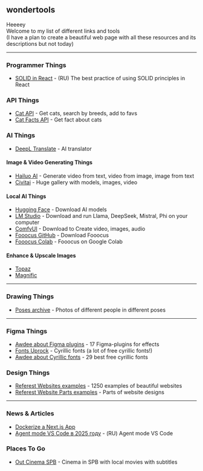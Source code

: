 ## wondertools
Heeeey <br>
Welcome to my list of different links and tools <br>
(I have a plan to create a beautiful web page with all these resources and its descriptions but not today)

___
### Programmer Things

+ [SOLID in React](https://proglib.io/p/luchshie-praktiki-primeneniya-principov-solid-v-react-2022-08-10) - (RU) The best practice of using SOLID principles in React

### API Things

+ [Cat API](https://thecatapi.com/) - Get cats, search by breeds, add to favs
+ [Cat Facts API](https://catfact.ninja/#/Facts/getRandomFact) - Get fact about cats

### AI Things

+ [DeepL Translate](https://www.deepl.com/ru/translator) - AI translator

#### Image & Video Generating Things

+ [Hailuo AI](https://hailuoai.video/) - Generate video from text, video from image, image from text
+ [Civitai](https://civitai.com/) - Huge gallery with models, images, video

#### Local AI Things

+ [Hugging Face](https://huggingface.co/) - Download AI models
+ [LM Studio](https://lmstudio.ai/) - Download and run Llama, DeepSeek, Mistral, Phi on your computer
+ [ComfyUI](https://www.comfy.org/) - Download to Create video, images, audio
+ [Fooocus GitHub](https://github.com/lllyasviel/Fooocus#download) - Download Fooocus
+ [Fooocus Colab](https://colab.research.google.com/github/lllyasviel/Fooocus/blob/main/fooocus_colab.ipynb#scrollTo=VjYy0F2gZIPR) - Fooocus on Google Colab

#### Enhance & Upscale Images

+ [Topaz](https://www.topazlabs.com/?srsltid=AfmBOoqcSeULNz9znw5imG9_CPtN81Xt4SfWOstV1-iPSVe084Mwrnyx)
+ [Magnific](https://magnific.ai/)

___

### Drawing Things

+ [Poses archive](https://www.adorkastock.com/pose/) - Photos of different people in different poses

___

### Figma Things

+ [Awdee about Figma plugins](https://awdee.ru/17-figma-plugins-for-effects/) - 17 Figma-plugins for effects
+ [Fonts Uprock](https://www.fonts.uprock.ru/) - Cyrillic fonts (a lot of free cyrillic fonts!)
+ [Awdee about Cyrillic fonts](https://awdee.ru/30-best-free-cyrillic-fonts-2021-22/) - 29 best free cyrillic fonts

### Design Things

+ [Referest Websites examples](https://referest.ru/sites/vse?tfc_sort[454184329]=created:desc&tfc_div=:::) - 1250 examples of beautiful websites
+ [Referest Website Parts examples](https://referest.ru/ui/pervyj-ekran) - Parts of website designs

___

### News & Articles

+ [Dockerize a Next.js App](https://medium.com/@itsuki.enjoy/dockerize-a-next-js-app-4b03021e084d)
+ [Agent mode VS Code в 2025 году](https://habr.com/ru/companies/bar/news/898538/) - (RU) Agent mode VS Code

### Places To Go

+ [Out Cinema SPB](https://outcinema.ru/) - Cinema in SPB with local movies with subtitles
